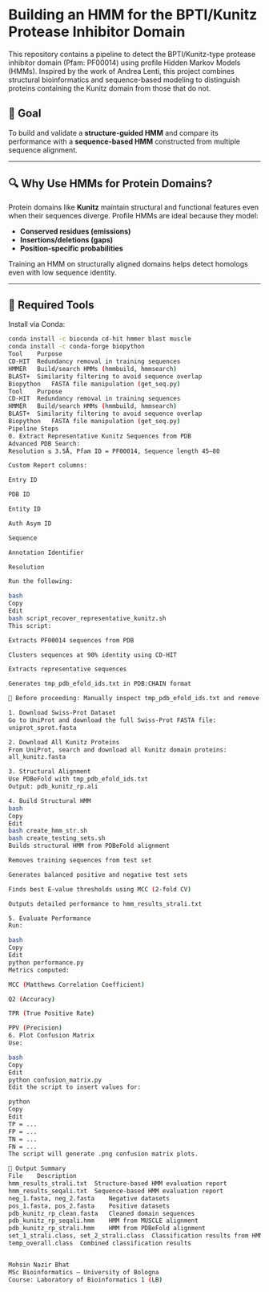 # Building an HMM for the BPTI/Kunitz Protease Inhibitor Domain

This repository contains a pipeline to detect the BPTI/Kunitz-type protease inhibitor domain (Pfam: PF00014) using profile Hidden Markov Models (HMMs). Inspired by the work of Andrea Lenti, this project combines structural bioinformatics and sequence-based modeling to distinguish proteins containing the Kunitz domain from those that do not.

## 📌 Goal
To build and validate a **structure-guided HMM** and compare its performance with a **sequence-based HMM** constructed from multiple sequence alignment.

---

## 🔍 Why Use HMMs for Protein Domains?

Protein domains like **Kunitz** maintain structural and functional features even when their sequences diverge. Profile HMMs are ideal because they model:

- **Conserved residues (emissions)**
- **Insertions/deletions (gaps)**
- **Position-specific probabilities**

Training an HMM on structurally aligned domains helps detect homologs even with low sequence identity.

---

## 🧰 Required Tools

Install via Conda:

```bash
conda install -c bioconda cd-hit hmmer blast muscle
conda install -c conda-forge biopython
Tool	Purpose
CD-HIT	Redundancy removal in training sequences
HMMER	Build/search HMMs (hmmbuild, hmmsearch)
BLAST+	Similarity filtering to avoid sequence overlap
Biopython	FASTA file manipulation (get_seq.py)
Tool	Purpose
CD-HIT	Redundancy removal in training sequences
HMMER	Build/search HMMs (hmmbuild, hmmsearch)
BLAST+	Similarity filtering to avoid sequence overlap
Biopython	FASTA file manipulation (get_seq.py)
Pipeline Steps
0. Extract Representative Kunitz Sequences from PDB
Advanced PDB Search:
Resolution ≤ 3.5Å, Pfam ID = PF00014, Sequence length 45–80

Custom Report columns:

Entry ID

PDB ID

Entity ID

Auth Asym ID

Sequence

Annotation Identifier

Resolution

Run the following:

bash
Copy
Edit
bash script_recover_representative_kunitz.sh
This script:

Extracts PF00014 sequences from PDB

Clusters sequences at 90% identity using CD-HIT

Extracts representative sequences

Generates tmp_pdb_efold_ids.txt in PDB:CHAIN format

🔎 Before proceeding: Manually inspect tmp_pdb_efold_ids.txt and remove sequences that are too long.

1. Download Swiss-Prot Dataset
Go to UniProt and download the full Swiss-Prot FASTA file:
uniprot_sprot.fasta

2. Download All Kunitz Proteins
From UniProt, search and download all Kunitz domain proteins:
all_kunitz.fasta

3. Structural Alignment
Use PDBeFold with tmp_pdb_efold_ids.txt
Output: pdb_kunitz_rp.ali

4. Build Structural HMM
bash
Copy
Edit
bash create_hmm_str.sh
bash create_testing_sets.sh
Builds structural HMM from PDBeFold alignment

Removes training sequences from test set

Generates balanced positive and negative test sets

Finds best E-value thresholds using MCC (2-fold CV)

Outputs detailed performance to hmm_results_strali.txt

5. Evaluate Performance
Run:

bash
Copy
Edit
python performance.py
Metrics computed:

MCC (Matthews Correlation Coefficient)

Q2 (Accuracy)

TPR (True Positive Rate)

PPV (Precision)
6. Plot Confusion Matrix
Use:

bash
Copy
Edit
python confusion_matrix.py
Edit the script to insert values for:

python
Copy
Edit
TP = ...
FP = ...
TN = ...
FN = ...
The script will generate .png confusion matrix plots.

📂 Output Summary
File	Description
hmm_results_strali.txt	Structure-based HMM evaluation report
hmm_results_seqali.txt	Sequence-based HMM evaluation report
neg_1.fasta, neg_2.fasta	Negative datasets
pos_1.fasta, pos_2.fasta	Positive datasets
pdb_kunitz_rp_clean.fasta	Cleaned domain sequences
pdb_kunitz_rp_seqali.hmm	HMM from MUSCLE alignment
pdb_kunitz_rp_strali.hmm	HMM from PDBeFold alignment
set_1_strali.class, set_2_strali.class	Classification results from HMMs
temp_overall.class	Combined classification results


Mohsin Nazir Bhat
MSc Bioinformatics – University of Bologna
Course: Laboratory of Bioinformatics 1 (LB)
